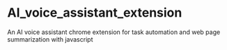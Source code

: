 # AI_voice_assistant_extension
An AI voice assistant chrome extension for task automation and web page summarization with javascript
